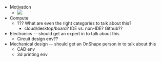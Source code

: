 - Motivation
    - ![](https://firebasestorage.googleapis.com/v0/b/firescript-577a2.appspot.com/o/imgs%2Fapp%2FArtOfGig%2F1jyXO1Gau1.png?alt=media&token=b0d2e794-cf1e-4e20-bec6-e3fa1ad62fda)
- Compute
    - ??? What are even the right categories to talk about this?
        - cloud/desktop/board? IDE vs. non-IDE? Github??
- Electronics -- should get an expert in to talk about this
    - Circuit design env??
- Mechanical design -- should get an OnShape person in to talk about this
    - CAD env
    - 3d printing env
